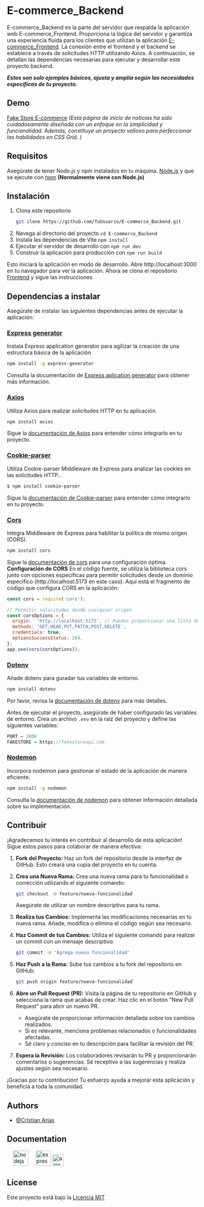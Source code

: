 # E-commerce_Backend

E-commerce_Backend es la parte del servidor que respalda la aplicación web E-commerce_Frontend. Proporciona la lógica del servidor y garantiza una experiencia fluida para los clientes que utilizan la aplicación [E-commerce_Frontend](https://github.com/Cristian0813/E-commerce_Frontend.git). La conexión entre el frontend y el backend se establece a través de solicitudes HTTP utilizando Axios. A continuación, se detallan las dependencias necesarias para ejecutar y desarrollar este proyecto backend.

**_Estos son solo ejemplos básicos, ajusta y amplía según las necesidades específicas de tu proyecto._**

## Demo

[Fake Store E-commerce](https://fakestorecommerce.vercel.app/)
*(Esta página de inicio de noticias ha sido cuidadosamente diseñada con un enfoque en la simplicidad y funcionalidad. Además, constituye un proyecto valioso para perfeccionar las habilidades en CSS Grid. )*

## Requisitos
Asegúrate de tener Node.js y npm instalados en tu máquina.
[Node.js](https://nodejs.org/en) y que se ejecute con
[npm](https://www.npmjs.com/) **(Normalmente viene con Node.js)**

## Instalación
1. Clona este repositorio
    ```bash
    git clone https://github.com/TuUsuario/E-commerce_Backend.git
    ```
1. Navega al directorio del proyecto ```cd E-commerce_Backend```
1. Instala las dependencias de Vite ```npm install```
1. Ejecutar el servidor de desarrollo con ```npm run dev```
1. Construir la aplicación para producción con ```npm run build```

Esto iniciará la aplicación en modo de desarrollo. Abre http://localhost:3000 en tu navegador para ver la aplicación. Ahora se clona el repositorio [Frontend](https://github.com/Cristian0813/E-commerce_Frontend.git) y sigue las instrucciones

## Dependencias a instalar
Asegúrate de instalar las siguientes dependencias antes de ejecutar la aplicación:

### [Express generator](https://expressjs.com/en/starter/generator.html#express-application-generator)
Instala Express application generator para agilizar la creación de una estructura básica de la aplicación

```bash
npm install -g express-generator
```
Consulta la documentación de [Express aplication generator](https://expressjs.com/en/starter/generator.html#express-application-generator) para obtener más información.

### [Axios](https://axios-http.com/)
Utiliza Axios para realizar solicitudes HTTP en tu aplicación.
```bash
npm install axios
```
Sigue la [documentación de Axios](https://axios-http.com/docs/intro) para entender cómo integrarlo en tu proyecto.

### [Cookie-parser](http://expressjs.com/en/resources/middleware/cookie-parser.html)
Utiliza Cookie-parser Middleware de Express para analizar las cookies en las solicitudes HTTP..
```bash
$ npm install cookie-parser
```
Sigue la [documentación de Cookie-parser](http://expressjs.com/en/resources/middleware/cookie-parser.html) para entender cómo integrarlo en tu proyecto.

### [Cors](https://expressjs.com/en/resources/middleware/cors.html)
Integra Middleware de Express para habilitar la política de mismo origen (CORS).
```bash
npm install cors
``` 
Sigue la [documentación de cors](https://expressjs.com/en/resources/middleware/cors.html) para una configuración óptima.
**Configuración de CORS**
En el código fuente, se utiliza la biblioteca cors junto con opciones específicas para permitir solicitudes desde un dominio específico (http://localhost:5173 en este caso). Aquí está el fragmento de código que configura CORS en la aplicación:
```javascript
const cors = require('cors');

// Permitir solicitudes desde cualquier origen
const corsOptions = {
  origin:  'http://localhost:5173', // Puedes proporcionar una lista de dominios permitidos ['http://localhost:5173', 'https://otrodominio.com']
  methods: 'GET,HEAD,PUT,PATCH,POST,DELETE',
  credentials: true,
  optionsSuccessStatus: 204,
};
app.use(cors(corsOptions));

```

### [Dotenv](https://github.com/motdotla/dotenv#readme) 
Añade dotenv para guradar tus variables de entorno.
```bash
npm install dotenv
``` 
Por favor, revisa la [documentación de dotenv](https://github.com/motdotla/dotenv#readme) para más detalles.

Antes de ejecutar el proyecto, asegúrate de haber configurado las variables de entorno. Crea un archivo ```.env``` en la raíz del proyecto y define las siguientes variables:
```javascript
PORT = 3000
FAKESTORE = https://fakestoreapi.com
```

### [Nodemon](https://github.com/remy/nodemon#nodemon)
Incorpora nodemon para gestionar el estado de la aplicación de manera eficiente.
```bash
npm install -g nodemon
```
Consulta la [documentación de nodemon](https://github.com/remy/nodemon#nodemon) para obtener información detallada sobre su implementación.

## Contribuir

¡Agradecemos tu interés en contribuir al desarrollo de esta aplicación! Sigue estos pasos para colaborar de manera efectiva:

1. **Fork del Proyecto:** Haz un fork del repositorio desde la interfaz de GitHub. Esto creará una copia del proyecto en tu cuenta.

1. **Crea una Nueva Rama:** Crea una nueva rama para tu funcionalidad o corrección utilizando el siguiente comando:

    ```bash
    git checkout -b feature/nueva-funcionalidad
    ```

   Asegúrate de utilizar un nombre descriptivo para tu rama.

1. **Realiza tus Cambios:** Implementa las modificaciones necesarias en tu nueva rama. Añade, modifica o elimina el código según sea necesario.

1. **Haz Commit de tus Cambios:** Utiliza el siguiente comando para realizar un commit con un mensaje descriptivo:

    ```bash
    git commit -m 'Agrega nueva funcionalidad'
    ```

1. **Haz Push a la Rama:** Sube tus cambios a tu fork del repositorio en GitHub:

    ```bash
    git push origin feature/nueva-funcionalidad
    ```

1. **Abre un Pull Request (PR):** Visita la página de tu repositorio en GitHub y selecciona la rama que acabas de crear. Haz clic en el botón "New Pull Request" para abrir un nuevo PR.

   - Asegúrate de proporcionar información detallada sobre los cambios realizados.
   - Si es relevante, menciona problemas relacionados o funcionalidades afectadas.
   - Sé claro y conciso en tu descripción para facilitar la revisión del PR.

1. **Espera la Revisión:** Los colaboradores revisarán tu PR y proporcionarán comentarios o sugerencias. Sé receptivo a las sugerencias y realiza ajustes según sea necesario.

¡Gracias por tu contribución! Tu esfuerzo ayuda a mejorar esta aplicación y beneficia a toda la comunidad.

## Authors

- [@Cristian Arias](https://www.github.com/Cristian0813)


## Documentation


<div align="left">
    <img width="12" />
    <a href="https://vitejs.dev/"><img src="https://cdn.jsdelivr.net/gh/devicons/devicon/icons/nodejs/nodejs-original.svg" height="40" alt="nodejs logo"  /></a>
    <img width="12" />
    <a href="https://es.react.dev/"><img src="https://cdn.jsdelivr.net/gh/devicons/devicon/icons/express/express-original.svg" height="40" alt="express logo"  /></a>
    <a href="https://axios-http.com/"><img src="https://axios-http.com/assets/logo.svg" height="30" alt="axios logo"  /></a>
</div>

## License

Este proyecto está bajo la [Licencia MIT](https://choosealicense.com/licenses/mit/)